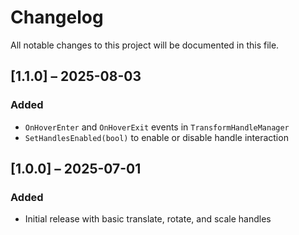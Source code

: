 # Changelog

All notable changes to this project will be documented in this file.

## [1.1.0] – 2025-08-03
### Added
- `OnHoverEnter` and `OnHoverExit` events in `TransformHandleManager`
- `SetHandlesEnabled(bool)` to enable or disable handle interaction

## [1.0.0] – 2025-07-01
### Added
- Initial release with basic translate, rotate, and scale handles
